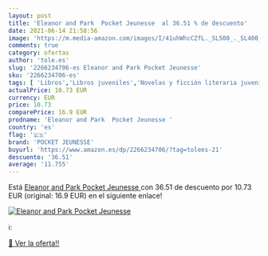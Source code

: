 ```yaml
---
layout: post
title: 'Eleanor and Park  Pocket Jeunesse  al 36.51 % de descuento'
date: 2021-06-14 21:58:56
image: 'https://m.media-amazon.com/images/I/41uhWhcCZfL._SL500_._SL400_.jpg'
comments: true
category: ofertas
author: 'tole.es'
slug: '2266234706-es Eleanor and Park Pocket Jeunesse'
sku: '2266234706-es'
tags: [ 'Libros','Libros juveniles','Novelas y ficción literaria juvenil','pocket jeunesse', ]
actualPrice: 10.73 EUR
currency: EUR
price: 10.73
comparePrice: 16.9 EUR
prodname: 'Eleanor and Park  Pocket Jeunesse '
country: 'es'
flag: '🇪🇸'
brand: 'POCKET JEUNESSE'
buyurl: 'https://www.amazon.es/dp/2266234706/?tag=tolees-21'
descuento: '36.51'
average: '11.755'
---
```


Está [Eleanor and Park  Pocket Jeunesse ](https://www.amazon.es/dp/2266234706/?tag=tolees-21) con 36.51 de descuento por 10.73 EUR (original: 16.9 EUR) en el siguiente enlace!

[![Eleanor and Park  Pocket Jeunesse ](https://m.media-amazon.com/images/I/41uhWhcCZfL._SL500_._SL400_.jpg)](https://www.amazon.es/dp/2266234706/?tag=tolees-21)

ℹ️:


[🛒 Ver la oferta!!](https://www.amazon.es/dp/2266234706/?tag=tolees-21)
